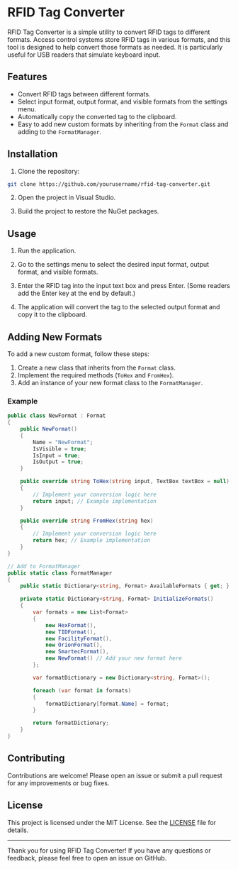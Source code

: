 # RFID Tag Converter

RFID Tag Converter is a simple utility to convert RFID tags to different formats. Access control systems store RFID tags in various formats, and this tool is designed to help convert those formats as needed. It is particularly useful for USB readers that simulate keyboard input.

## Features

- Convert RFID tags between different formats.
- Select input format, output format, and visible formats from the settings menu.
- Automatically copy the converted tag to the clipboard.
- Easy to add new custom formats by inheriting from the `Format` class and adding to the `FormatManager`.

## Installation

1. Clone the repository:

```sh
git clone https://github.com/yourusername/rfid-tag-converter.git
```

2. Open the project in Visual Studio.

3. Build the project to restore the NuGet packages.

## Usage

1. Run the application.

2. Go to the settings menu to select the desired input format, output format, and visible formats.

3. Enter the RFID tag into the input text box and press Enter. (Some readers add the Enter key at the end by default.)

4. The application will convert the tag to the selected output format and copy it to the clipboard.

## Adding New Formats

To add a new custom format, follow these steps:

1. Create a new class that inherits from the `Format` class.
2. Implement the required methods (`ToHex` and `FromHex`).
3. Add an instance of your new format class to the `FormatManager`.

### Example

```csharp
public class NewFormat : Format
{
    public NewFormat()
    {
        Name = "NewFormat";
        IsVisible = true;
        IsInput = true;
        IsOutput = true;
    }

    public override string ToHex(string input, TextBox textBox = null)
    {
        // Implement your conversion logic here
        return input; // Example implementation
    }

    public override string FromHex(string hex)
    {
        // Implement your conversion logic here
        return hex; // Example implementation
    }
}

// Add to FormatManager
public static class FormatManager
{
    public static Dictionary<string, Format> AvailableFormats { get; } = InitializeFormats();

    private static Dictionary<string, Format> InitializeFormats()
    {
        var formats = new List<Format>
        {
            new HexFormat(),
            new TIDFormat(),
            new FacilityFormat(),
            new OrionFormat(),
            new SmartecFormat(),
            new NewFormat() // Add your new format here
        };

        var formatDictionary = new Dictionary<string, Format>();

        foreach (var format in formats)
        {
            formatDictionary[format.Name] = format;
        }

        return formatDictionary;
    }
}
```

## Contributing

Contributions are welcome! Please open an issue or submit a pull request for any improvements or bug fixes.

## License

This project is licensed under the MIT License. See the [LICENSE](LICENSE) file for details.

---

Thank you for using RFID Tag Converter! If you have any questions or feedback, please feel free to open an issue on GitHub.